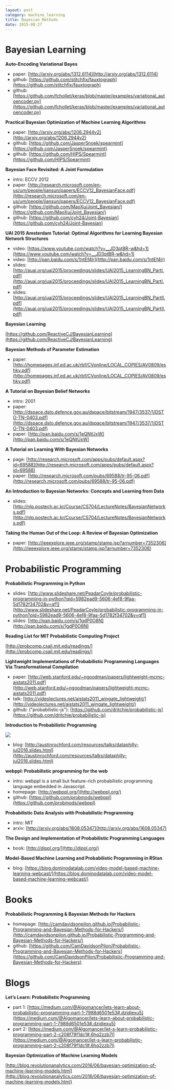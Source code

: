 ```yaml
---
layout: post
category: machine_learning
title: Bayesian Methods
date: 2015-08-27
---
```


# Bayesian Learning

**Auto-Encoding Variational Bayes**

- paper: [http://arxiv.org/abs/1312.6114](http://arxiv.org/abs/1312.6114)
- github: [https://github.com/stitchfix/fauxtograph](https://github.com/stitchfix/fauxtograph)
- github: [https://github.com/fchollet/keras/blob/master/examples/variational_autoencoder.py](https://github.com/fchollet/keras/blob/master/examples/variational_autoencoder.py)

**Practical Bayesian Optimization of Machine Learning Algorithms**

- paper: [http://arxiv.org/abs/1206.2944v2](http://arxiv.org/abs/1206.2944v2)
- github: [https://github.com/JasperSnoek/spearmint](https://github.com/JasperSnoek/spearmint)
- github: [https://github.com/HIPS/Spearmint](https://github.com/HIPS/Spearmint)

**Bayesian Face Revisited: A Joint Formulation**

- intro: ECCV 2012
- paper: [http://research.microsoft.com/en-us/um/people/jiansun/papers/ECCV12_BayesianFace.pdf](http://research.microsoft.com/en-us/um/people/jiansun/papers/ECCV12_BayesianFace.pdf)
- github: [https://github.com/MaoXu/Joint_Bayesian/](https://github.com/MaoXu/Joint_Bayesian/)
- github: [https://github.com/cyh24/Joint-Bayesian](https://github.com/cyh24/Joint-Bayesian)

**UAI 2015 Amsterdam Tutorial: Optimal Algorithms for Learning Bayesian Network Structures**

- video: [https://www.youtube.com/watch?v=__JD3ptBR-w&hd=1](https://www.youtube.com/watch?v=__JD3ptBR-w&hd=1)
- video: [http://pan.baidu.com/s/1ntEf4lr](http://pan.baidu.com/s/1ntEf4lr)
- slides: [http://auai.org/uai2015/proceedings/slides/UAI2015_LearningBN_PartI.pdf](http://auai.org/uai2015/proceedings/slides/UAI2015_LearningBN_PartI.pdf)
- slides: [http://auai.org/uai2015/proceedings/slides/UAI2015_LearningBN_PartII.pdf](http://auai.org/uai2015/proceedings/slides/UAI2015_LearningBN_PartII.pdf)

**Bayesian Learning**

[https://github.com/ReactiveCJ/BayesianLearning](https://github.com/ReactiveCJ/BayesianLearning)

**Bayesian Methods of Parameter Estimation**

- paper: [http://homepages.inf.ed.ac.uk/rbf/CVonline/LOCAL_COPIES/AV0809/eshky.pdf](http://homepages.inf.ed.ac.uk/rbf/CVonline/LOCAL_COPIES/AV0809/eshky.pdf)

**A Tutorial on Bayesian Belief Networks**

- intro: 2001
- paper: [http://dspace.dsto.defence.gov.au/dspace/bitstream/1947/3537/1/DSTO-TN-0403.pdf](http://dspace.dsto.defence.gov.au/dspace/bitstream/1947/3537/1/DSTO-TN-0403.pdf)
- paper: [http://pan.baidu.com/s/1eQNtUxW](http://pan.baidu.com/s/1eQNtUxW)

**A Tutorial on Learning With Bayesian Networks**

- page: [http://research.microsoft.com/apps/pubs/default.aspx?id=69588](http://research.microsoft.com/apps/pubs/default.aspx?id=69588)
- paper: [http://research.microsoft.com/pubs/69588/tr-95-06.pdf](http://research.microsoft.com/pubs/69588/tr-95-06.pdf)

**An Introduction to Bayesian Networks: Concepts and Learning from Data**

- slides: [http://nlp.postech.ac.kr/Course/CS704/LectureNotes/BayesianNetworks.pdf](http://nlp.postech.ac.kr/Course/CS704/LectureNotes/BayesianNetworks.pdf)

**Taking the Human Out of the Loop: A Review of Bayesian Optimization**

- paper: [http://ieeexplore.ieee.org/stamp/stamp.jsp?arnumber=7352306](http://ieeexplore.ieee.org/stamp/stamp.jsp?arnumber=7352306)

# Probabilistic Programming

**Probabilistic Programming in Python**

- slides: [http://www.slideshare.net/PeadarCoyle/probabilistic-programming-in-python?qid=5982ead9-5606-4ef8-9faa-5d1782f34702&v=qf1](http://www.slideshare.net/PeadarCoyle/probabilistic-programming-in-python?qid=5982ead9-5606-4ef8-9faa-5d1782f34702&v=qf1)
- slides: [http://pan.baidu.com/s/1gdP0O8N](http://pan.baidu.com/s/1gdP0O8N)

**Reading List for MIT Probabilistic Computing Project**

[http://probcomp.csail.mit.edu/readings/](http://probcomp.csail.mit.edu/readings/)

**Lightweight Implementations of Probabilistic Programming Languages Via Transformational Compilation**

- paper: [http://web.stanford.edu/~ngoodman/papers/lightweight-mcmc-aistats2011.pdf](http://web.stanford.edu/~ngoodman/papers/lightweight-mcmc-aistats2011.pdf)
- talk: [http://videolectures.net/aistats2011_wingate_lightweight/](http://videolectures.net/aistats2011_wingate_lightweight/)
- github: ("probabilistic-js"): [https://github.com/dritchie/probabilistic-js](https://github.com/dritchie/probabilistic-js)

**Introduction to Probabilistic Programming**

![](http://austinrochford.com/resources/talks/img/probabilistic_programming.png)

- blog: [http://austinrochford.com/resources/talks/dataphilly-jul2016.slides.html](http://austinrochford.com/resources/talks/dataphilly-jul2016.slides.html)

**webppl: Probabilistic programming for the web**

- intro: webppl is a small but feature-rich probabilistic programming language embedded in Javascript.
- homepage: [http://webppl.org/](http://webppl.org/)
- github: [https://github.com/probmods/webppl](https://github.com/probmods/webppl)

**Probabilistic Data Analysis with Probabilistic Programming**

- intro: MIT
- arxiv: [http://arxiv.org/abs/1608.05347](http://arxiv.org/abs/1608.05347)

**The Design and Implementation of Probabilistic Programming Languages**

- book: [http://dippl.org/](http://dippl.org/)

**Model-Based Machine Learning and Probabilistic Programming in RStan**

- blog: [https://blog.dominodatalab.com/video-model-based-machine-learning-webcast/](https://blog.dominodatalab.com/video-model-based-machine-learning-webcast/)

# Books

**Probabilistic Programming & Bayesian Methods for Hackers**

- homepage: [http://camdavidsonpilon.github.io/Probabilistic-Programming-and-Bayesian-Methods-for-Hackers/](http://camdavidsonpilon.github.io/Probabilistic-Programming-and-Bayesian-Methods-for-Hackers/)
- github: [https://github.com/CamDavidsonPilon/Probabilistic-Programming-and-Bayesian-Methods-for-Hackers](https://github.com/CamDavidsonPilon/Probabilistic-Programming-and-Bayesian-Methods-for-Hackers)

# Blogs

**Let’s Learn: Probabilistic Programming**

- part 1: [https://medium.com/@Algomancer/lets-learn-about-probabilistic-programming-part-1-7988d6501e53#.dzjdiexu5](https://medium.com/@Algomancer/lets-learn-about-probabilistic-programming-part-1-7988d6501e53#.dzjdiexu5)
- part 2: [https://medium.com/@Algomancer/let-s-learn-probabilistic-programming-part-2-c208f79f1dc1#.6hq2zzb7l](https://medium.com/@Algomancer/let-s-learn-probabilistic-programming-part-2-c208f79f1dc1#.6hq2zzb7l)

**Bayesian Optimization of Machine Learning Models**

[http://blog.revolutionanalytics.com/2016/06/bayesian-optimization-of-machine-learning-models.html](http://blog.revolutionanalytics.com/2016/06/bayesian-optimization-of-machine-learning-models.html)
